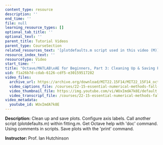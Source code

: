 ```yaml
---
content_type: resource
description: ''
end_time: ''
file: null
learning_resource_types: []
optional_tab_title: ''
optional_text: ''
parent_title: Tutorial Videos
parent_type: CourseSection
related_resources_text: '[plotdefaults.m script used in this video (M)](resources/plotdefaults)'
resource_index_text: ''
resourcetype: Video
start_time: ''
title: "Octave/MATLAB\xAE for Beginners, Part 3: Cleaning Up & Saving Plots"
uid: f1a26b7d-cdab-6126-cdf5-e30159517282
video_files:
  archive_url: https://archive.org/download/MIT22.15F14/MIT22_15F14_octavefit3_720p.mp4
  video_captions_file: /courses/22-15-essential-numerical-methods-fall-2014/1b841ea2dbe65b4184b6568eb612d5ad_WUxImdA7k8E.vtt
  video_thumbnail_file: https://img.youtube.com/vi/WUxImdA7k8E/default.jpg
  video_transcript_file: /courses/22-15-essential-numerical-methods-fall-2014/80855f8b4a94bc5d3454b9f4e457c06e_WUxImdA7k8E.pdf
video_metadata:
  youtube_id: WUxImdA7k8E
---
```


**Description:** Clean up and save plots. Configure axis labels. Call another script (plotdefaults.m) within fitting.m. Get Octave help with 'doc' command. Using comments in scripts. Save plots with the 'print' command.

**Instructor:** Prof. Ian Hutchinson
